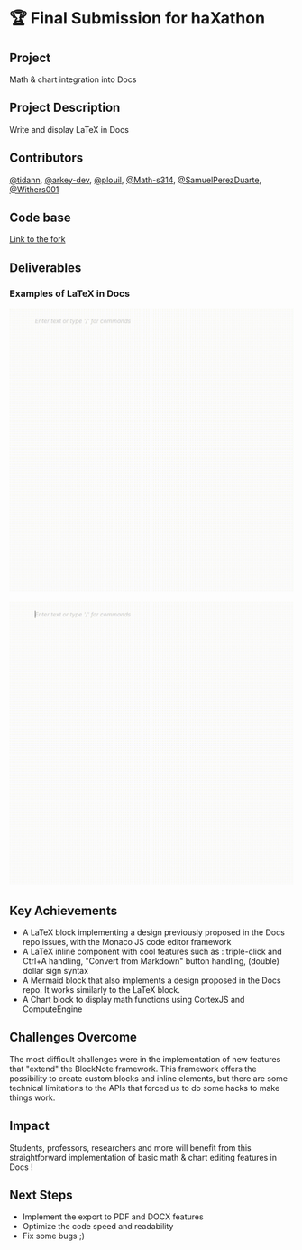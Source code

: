 # 🏆 Final Submission for haXathon

## Project
Math & chart integration into Docs

## Project Description
Write and display LaTeX in Docs


## Contributors
<a href="https://github.com/tidann">@tidann</a>, <a href="https://github.com/arkey-dev">@arkey-dev</a>, <a href="https://github.com/plouil">@plouil</a>, <a href="https://github.com/Math-s314">@Math-s314</a>, <a href="https://github.com/SamuelPerezDuarte">@SamuelPerezDuarte</a>, <a href="https://github.com/Withers001">@Withers001</a>

## Code base
<a href="https://github.com/tidann/docs/commits/haXathon">Link to the fork</a>


## Deliverables 

### Examples of LaTeX in Docs

![Example 2](assets/example2.gif)

![Example 3](assets/example3.gif)

## Key Achievements
- A LaTeX block implementing a design previously proposed in the Docs repo issues, with the Monaco JS code editor framework
- A LaTeX inline component with cool features such as : triple-click and Ctrl+A handling, "Convert from Markdown" button handling, (double) dollar sign syntax 
- A Mermaid block that also implements a design proposed in the Docs repo. It works similarly to the LaTeX block.
- A Chart block to display math functions using CortexJS and ComputeEngine

## Challenges Overcome
The most difficult challenges were in the implementation of new features that "extend" the BlockNote framework. This framework offers the possibility to create custom blocks and inline elements, but there are some technical limitations to the APIs that forced us to do some hacks to make things work. 

## Impact
Students, professors, researchers and more will benefit from this straightforward implementation of basic math & chart editing features in Docs !


## Next Steps
- Implement the export to PDF and DOCX features
- Optimize the code speed and readability
- Fix some bugs ;)